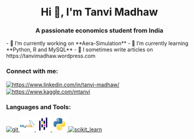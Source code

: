 

<!--
**t-madhaw/t-madhaw** is a ✨ _special_ ✨ repository because its `README.md` (this file) appears on your GitHub profile.--!>

<h1 align="center">Hi 👋, I'm Tanvi Madhaw</h1>
<h3 align="center">A passionate economics student from India</h3>

- 🔭 I’m currently working on **Aera-Simulation**

- 🌱 I’m currently learning **Python, R and MySQL**

- 📝 I sometimes write articles on https://tanvimadhaw.wordpress.com

<h3 align="left">Connect with me:</h3>
<p align="left">
<a href="https://linkedin.com/in/https://www.linkedin.com/in/tanvi-madhaw/" target="blank"><img align="center" src="https://raw.githubusercontent.com/rahuldkjain/github-profile-readme-generator/master/src/images/icons/Social/linked-in-alt.svg" alt="https://www.linkedin.com/in/tanvi-madhaw/" height="30" width="40" /></a>
<a href="https://kaggle.com/https://www.kaggle.com/mtanvi" target="blank"><img align="center" src="https://raw.githubusercontent.com/rahuldkjain/github-profile-readme-generator/master/src/images/icons/Social/kaggle.svg" alt="https://www.kaggle.com/mtanvi" height="30" width="40" /></a>
</p>

<h3 align="left">Languages and Tools:</h3>
<p align="left"> <a href="https://git-scm.com/" target="_blank" rel="noreferrer"> <img src="https://www.vectorlogo.zone/logos/git-scm/git-scm-icon.svg" alt="git" width="40" height="40"/> </a> <a href="https://www.mysql.com/" target="_blank" rel="noreferrer"> <img src="https://raw.githubusercontent.com/devicons/devicon/master/icons/mysql/mysql-original-wordmark.svg" alt="mysql" width="40" height="40"/> </a> <a href="https://pandas.pydata.org/" target="_blank" rel="noreferrer"> <img src="https://raw.githubusercontent.com/devicons/devicon/2ae2a900d2f041da66e950e4d48052658d850630/icons/pandas/pandas-original.svg" alt="pandas" width="40" height="40"/> </a> <a href="https://www.python.org" target="_blank" rel="noreferrer"> <img src="https://raw.githubusercontent.com/devicons/devicon/master/icons/python/python-original.svg" alt="python" width="40" height="40"/> </a> <a href="https://scikit-learn.org/" target="_blank" rel="noreferrer"> <img src="https://upload.wikimedia.org/wikipedia/commons/0/05/Scikit_learn_logo_small.svg" alt="scikit_learn" width="40" height="40"/> </a> </p>
